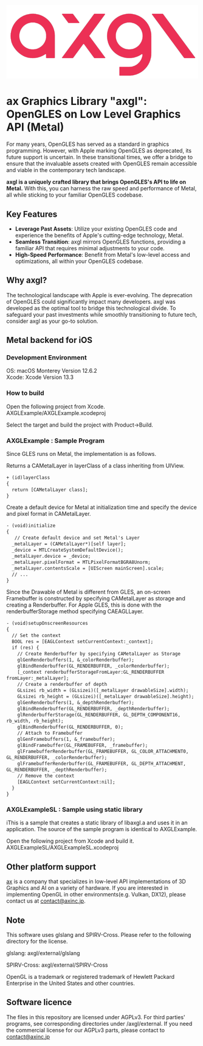 <img src="axgl.png">


# ax Graphics Library "axgl": OpenGLES on Low Level Graphics API (Metal)

For many years, OpenGLES has served as a standard in graphics programming. However, with Apple marking OpenGLES as deprecated, its future support is uncertain. In these transitional times, we offer a bridge to ensure that the invaluable assets created with OpenGLES remain accessible and viable in the contemporary tech landscape.

**axgl is a uniquely crafted library that brings OpenGLES's API to life on Metal.** With this, you can harness the raw speed and performance of Metal, all while sticking to your familiar OpenGLES codebase.

## Key Features

- **Leverage Past Assets**: Utilize your existing OpenGLES code and experience the benefits of Apple's cutting-edge technology, Metal.
- **Seamless Transition**: axgl mirrors OpenGLES functions, providing a familiar API that requires minimal adjustments to your code.
- **High-Speed Performance**: Benefit from Metal's low-level access and optimizations, all within your OpenGLES codebase.

## Why axgl?

The technological landscape with Apple is ever-evolving. The deprecation of OpenGLES could significantly impact many developers. axgl was developed as the optimal tool to bridge this technological divide. To safeguard your past investments while smoothly transitioning to future tech, consider axgl as your go-to solution.

## Metal backend for iOS

### Development Environment

OS: macOS Monterey Version 12.6.2  
Xcode: Xcode Version 13.3  

### How to build

Open the following project from Xcode.
AXGLExample/AXGLExample.xcodeproj

Select the target and build the project with Product->Build.

### AXGLExample : Sample Program

Since GLES runs on Metal, the implementation is as follows.

Returns a CAMetalLayer in layerClass of a class inheriting from UIView.
```
+ (id)layerClass
{
  return [CAMetalLayer class];
}
```

Create a default device for Metal at initialization time and specify the device and pixel format in CAMetalLayer.
```
- (void)initialize
{
   // Create default device and set Metal's Layer
  _metalLayer = (CAMetalLayer*)[self layer];
  _device = MTLCreateSystemDefaultDevice();
  _metalLayer.device = _device;
  _metalLayer.pixelFormat = MTLPixelFormatBGRA8Unorm;
  _metalLayer.contentsScale = [UIScreen mainScreen].scale;
  // ...
}
```

Since the Drawable of Metal is different from GLES, an on-screen Framebuffer is constructed by specifying CAMetalLayer as storage and creating a Renderbuffer.
For Apple GLES, this is done with the renderbufferStorage method specifying CAEAGLLayer.
```
- (void)setupOnscreenResources
{
  // Set the context
  BOOL res = [EAGLContext setCurrentContext:_context];
  if (res) {
    // Create Renderbuffer by specifying CAMetalLayer as Storage
    glGenRenderbuffers(1, &_colorRenderbuffer);
    glBindRenderbuffer(GL_RENDERBUFFER, _colorRenderbuffer);
    [_context renderbufferStorageFromLayer:GL_RENDERBUFFER fromLayer:_metalLayer];
    // Create a renderbuffer of depth
    GLsizei rb_width = (GLsizei)([_metalLayer drawableSize].width);
    GLsizei rb_height = (GLsizei)([_metalLayer drawableSize].height);
    glGenRenderbuffers(1, &_depthRenderbuffer);
    glBindRenderbuffer(GL_RENDERBUFFER, _depthRenderbuffer);
    glRenderbufferStorage(GL_RENDERBUFFER, GL_DEPTH_COMPONENT16, rb_width, rb_height);
    glBindRenderbuffer(GL_RENDERBUFFER, 0);
    // Attach to Framebuffer
    glGenFramebuffers(1, &_framebuffer);
    glBindFramebuffer(GL_FRAMEBUFFER, _framebuffer);
    glFramebufferRenderbuffer(GL_FRAMEBUFFER, GL_COLOR_ATTACHMENT0, GL_RENDERBUFFER, _colorRenderbuffer);
    glFramebufferRenderbuffer(GL_FRAMEBUFFER, GL_DEPTH_ATTACHMENT, GL_RENDERBUFFER, _depthRenderbuffer);
    // Remove the context
    [EAGLContext setCurrentContext:nil];
  }
}
```

### AXGLExampleSL : Sample using static library

iThis is a sample that creates a static library of libaxgl.a and uses it in an application. The source of the sample program is identical to AXGLExample.

Open the following project from Xcode and build it.
AXGLExampleSL/AXGLExampleSL.xcodeproj

## Other platform support

[ax](https://axinc.jp/en/) is a company that specializes in low-level API implementations of 3D Graphics and AI on a variety of hardware. If you are interested in implementing OpenGL in other environments(e.g. Vulkan, DX12), please contact us at contact@axinc.jp.

## Note
This software uses glslang and SPIRV-Cross. Please refer to the following directory for the license.

glslang:
axgl/external/glslang

SPIRV-Cross:
axgl/external/SPIRV-Cross

OpenGL is a trademark or registered trademark of Hewlett Packard Enterprise in the United States and other countries.

## Software licence
The files in this repository are licensed under AGPLv3. For third parties' programs, see corresponding directories under /axgl/external. If you need the commercial license for our AGPLv3 parts, please contact to contact@axinc.jp
